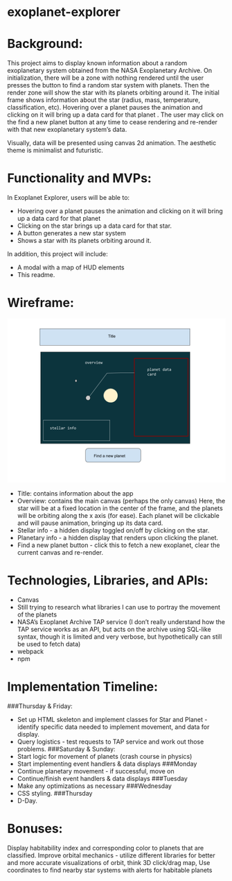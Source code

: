 # exoplanet-explorer

# Background:

This project aims to display known information about a random exoplanetary system obtained from the NASA Exoplanetary Archive. On initialization, there will be a zone with nothing rendered until the user presses the button to find a random star system with planets. Then the render zone will show the star with its planets orbiting around it. The initial frame shows information about the star (radius, mass, temperature, classification, etc). Hovering over a planet pauses the animation and clicking on it will bring up a data card for that planet . The user may click on the find a new planet button at any time to cease rendering and re-render with that new exoplanetary system’s data. 

Visually, data will be presented using canvas 2d animation. The aesthetic theme is minimalist and futuristic.

# Functionality and MVPs:
In Exoplanet Explorer, users will be able to:

- Hovering over a planet pauses the animation and clicking on it will bring up a data card for that planet 
- Clicking on the star brings up a data card for that star.
- A button generates a new star system 
- Shows a star with its planets orbiting around it.

In addition, this project will include:

- A modal with a map of HUD elements
- This readme.


# Wireframe:
![wireframe](wireframe.png)
- Title: contains information about the app
- Overview: contains the main canvas (perhaps the only canvas) Here, the star will be at a fixed location in the center of the frame, and the planets will be orbiting along the x axis (for ease). Each planet will be clickable and will pause animation, bringing up its data card.
- Stellar info - a hidden display toggled on/off by clicking on the star. 
- Planetary info - a hidden display that renders upon clicking the planet. 
- Find a new planet button - click this to fetch a new exoplanet, clear the current canvas and re-render. 

# Technologies, Libraries, and APIs:
- Canvas
- Still trying to research what libraries I can use to portray the movement of the planets
- NASA’s Exoplanet Archive TAP service (I don’t really understand how the TAP service works as an API, but acts on the archive using SQL-like syntax, though it is limited and very verbose, but hypothetically can still be used to fetch data)
- webpack
- npm

# Implementation Timeline:
###Thursday & Friday:
- Set up HTML skeleton and implement classes for Star and Planet - identify specific data needed to implement movement, and data for display.
- Query logistics - test requests to TAP service and work out those problems.
###Saturday & Sunday:
- Start logic for movement of planets (crash course in physics)
- Start implementing event handlers & data displays
###Monday 
- Continue planetary movement - if successful, move on
- Continue/finish event handlers & data displays
###Tuesday
- Make any optimizations as necessary
###Wednesday
- CSS styling. 
###Thursday
- D-Day.

# Bonuses:
Display habitability index and corresponding color to planets that are classified.
Improve orbital mechanics - utilize different libraries for better and more accurate visualizations of orbit, think 3D click/drag map,
Use coordinates to find nearby star systems with alerts for habitable planets
